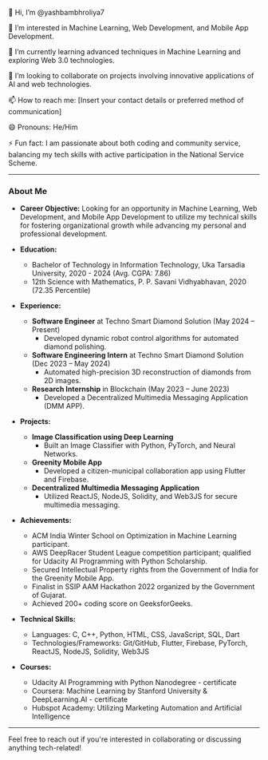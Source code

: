👋 Hi, I’m @yashbambhroliya7

👀 I’m interested in Machine Learning, Web Development, and Mobile App Development.

🌱 I’m currently learning advanced techniques in Machine Learning and exploring Web 3.0 technologies.

💞️ I’m looking to collaborate on projects involving innovative applications of AI and web technologies.

📫 How to reach me: [Insert your contact details or preferred method of communication]

😄 Pronouns: He/Him

⚡ Fun fact: I am passionate about both coding and community service, balancing my tech skills with active participation in the National Service Scheme.

---

### About Me

- **Career Objective:** Looking for an opportunity in Machine Learning, Web Development, and Mobile App Development to utilize my technical skills for fostering organizational growth while advancing my personal and professional development.

- **Education:** 
  - Bachelor of Technology in Information Technology, Uka Tarsadia University, 2020 - 2024 (Avg. CGPA: 7.86)
  - 12th Science with Mathematics, P. P. Savani Vidhyabhavan, 2020 (72.35 Percentile)

- **Experience:** 
  - **Software Engineer** at Techno Smart Diamond Solution (May 2024 – Present)
    - Developed dynamic robot control algorithms for automated diamond polishing.
  - **Software Engineering Intern** at Techno Smart Diamond Solution (Dec 2023 – May 2024)
    - Automated high-precision 3D reconstruction of diamonds from 2D images.
  - **Research Internship** in Blockchain (May 2023 – June 2023)
    - Developed a Decentralized Multimedia Messaging Application (DMM APP).

- **Projects:**
  - **Image Classification using Deep Learning**
    - Built an Image Classifier with Python, PyTorch, and Neural Networks.
  - **Greenity Mobile App**
    - Developed a citizen-municipal collaboration app using Flutter and Firebase.
  - **Decentralized Multimedia Messaging Application**
    - Utilized ReactJS, NodeJS, Solidity, and Web3JS for secure multimedia messaging.

- **Achievements:**
  - ACM India Winter School on Optimization in Machine Learning participant.
  - AWS DeepRacer Student League competition participant; qualified for Udacity AI Programming with Python Scholarship.
  - Secured Intellectual Property rights from the Government of India for the Greenity Mobile App.
  - Finalist in SSIP AAM Hackathon 2022 organized by the Government of Gujarat.
  - Achieved 200+ coding score on GeeksforGeeks.

- **Technical Skills:**
  - Languages: C, C++, Python, HTML, CSS, JavaScript, SQL, Dart
  - Technologies/Frameworks: Git/GitHub, Flutter, Firebase, PyTorch, ReactJS, NodeJS, Solidity, Web3JS

- **Courses:**
  - Udacity AI Programming with Python Nanodegree - certificate
  - Coursera: Machine Learning by Stanford University & DeepLearning.AI - certificate
  - Hubspot Academy: Utilizing Marketing Automation and Artificial Intelligence

---

Feel free to reach out if you're interested in collaborating or discussing anything tech-related!

